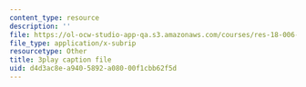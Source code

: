 ```yaml
---
content_type: resource
description: ''
file: https://ol-ocw-studio-app-qa.s3.amazonaws.com/courses/res-18-006-calculus-revisited-single-variable-calculus-fall-2010/d4d3ac8ea9405892a08000f1cbb62f5d_A1bPRw9VBQo.vtt
file_type: application/x-subrip
resourcetype: Other
title: 3play caption file
uid: d4d3ac8e-a940-5892-a080-00f1cbb62f5d
---
```

